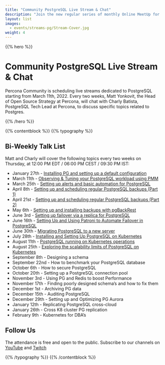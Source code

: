 ```yaml
---
title: "Community PostgreSQL Live Stream & Chat"
description: "Join the new regular series of monthly Online MeetUp for each community every Wednesday on Discord starting from Sept, 8th 2021."
layout: list
images:
  - events/streams-pg/Stream-Cover.jpg
weight: 4
---
```


{{% hero %}}

# Community PostgreSQL Live Stream & Chat

Percona Community is scheduling live streams dedicated to PostgreSQL starting from March 11th, 2022. Every two weeks, Matt Yonkovit, the Head of Open Source Strategy at Percona, will chat with Charly Batista, PostgreSQL Tech Lead at Percona, to discuss specific topics related to Postgres.

{{% /hero %}}

{{% contentblock %}}
{{% typography %}}

## Bi-Weekly Talk List

Matt and Charly will cover the following topics every two weeks on Thursday, at 12:00 PM EDT / 06:00 PM CEST / 09:30 PM IST: 

* January 27th - [Installing PG and setting up a default configuration](/events/streams-pg/2022-01-27-installing-pg-and-setting-up-default-configuration/)
* March 11th - [Observing & Tuning your PostgreSQL workload using PMM](/events/streams-pg/2022-03-11-observing-and-tuning-your-postgresql-workload-using-pmm/)
* March 25th - [Setting up alerts and basic automation for PostgreSQL](/events/streams-pg/2022-03-25-setting-up-alert-and-basic-automation-for-postgresql/)
* April 8th - [Setting up and scheduling regular PostgreSQL backups (Part 1)](/events/streams-pg/2022-04-08-setting-up-and-scheduling-regular-postgresql-backups/)
* April 21st - [Setting up and scheduling regular PostgreSQL backups (Part 2)](/events/streams-pg/2022-04-21-setting-up-and-scheduling-regular-postgresql-backups-2/)
* May 6th - [Setting up and installing backups with pgBackRest](/events/streams-pg/2022-04-21-setting-up-failover-via-a-replica-for-postgresql/)
* June 3rd - [Setting up failover via a replica for PostgreSQL](/events/streams-pg/2022-06-03-setting-up-failover-via-a-replica-for-postgresql/)
* June 16th - [Setting Up and Using Patroni to Automate Failover in PostgreSQL](/events/streams-pg/2022-06-16-setting-up-and-using-patroni-to-automate-failover-in-postgresql)
* June 30th - [Migrating PostgreSQL to a new server](/events/streams-pg/2022-06-30-migrating-postgresql-to-a-new-server/)
* July 28th - [Installing and Setting Up PostgreSQL on Kubernetes](/events/streams-pg/2022-07-28-installing-and-setting-up-postgresql-on-kubernetes/)
* August 11th - [PostgreSQL running on Kubernetes operations](/events/streams-pg/2022-08-11-postgresql-running-on-kubernetes-operations/)
* August 25th - [Exploring the scalability limits of PostgreSQL on Kubernetes](/events/streams-pg/2022-08-25-exploring-the-scalability-limits-of-postgresql-on-kubernetes)
* September 8th - Designing a schema
* September 22nd - How to benchmark your PostgreSQL database
* October 6th - How to secure PostgreSQL
* October 20th - Setting up a PostgreSQL connection pool
* November 3rd - Using PG and Redis to boost Performance
* November 17th - Finding poorly designed schema’s and how to fix them
* December 1st - Archiving PG data
* December 15th - Auditing PostgreSQL
* December 29th - Setting up and Optimizing PG Aurora
* January 12th - Replicating PostgreSQL cross-cloud
* January 26th - Cross K8 cluster PG replication
* February 9th - Kubernetes for DBA’s

## Follow Us

The attendance is free and open to the public.
Subscribe to our channels on [YouTube](https://www.youtube.com/watch?v=hTSHb0NU_1E) and [Twitch](https://www.twitch.tv/perconacommunity)

{{% /typography %}}
{{% /contentblock %}}